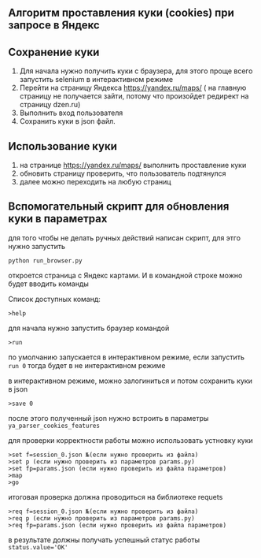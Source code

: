
## Алгоритм проставления куки (cookies) при запросе в Яндекс

## Сохранение куки

1. Для начала нужно получить куки с браузера, для этого проще всего запустить selenium в интерактивном режиме
2. Перейти на страницу Яндекса https://yandex.ru/maps/ ( на главную страницу не получается зайти, потому что произойдет редирект на страницу dzen.ru)
3. Выполнить вход пользователя
4. Сохранить куки в json файл.


## Использование куки
1. на странице https://yandex.ru/maps/ выполнить проставление куки
2. обновить страницу проверить, что пользователь подтянулся
3. далее можно переходить на любую страниц



## Вспомогательный скрипт для обновления куки в параметрах

для того чтобы не делать ручных действий написан скрипт, для этго нужно запустить
```
python run_browser.py
```
откроется страница с Яндекс картами. И в командной строке можно будет вводить команды

Список доступных команд:
```
>help
```
для начала нужно запустить браузер командой
```
>run
```
по умолчанию запускается в интерактивном режиме, если запустить ``run 0`` тогда будет в не интерактивном режиме

в интерактивном режиме, можно залогиниться и потом сохранить куки в json
```
>save 0
```
после этого полученный json нужно встроить в параметры ``ya_parser_cookies_features``


для проверки корректности работы можно использовать устновку куки
```
>set f=session_0.json №(если нужно проверить из файла)
>set p (если нужно проверить из параметров params.py)
>set fp=params.json (если нужно проверить из файла параметров)
>map
>go
```

итоговая проверка должна проводиться на библиотеке requets
```
>req f=session_0.json №(если нужно проверить из файла)
>req p (если нужно проверить из параметров params.py)
>req fp=params.json (если нужно проверить из файла параметров)
```
в результате должны получать успешный статус работы
```status.value='OK'```


